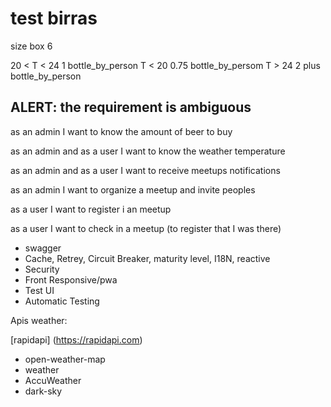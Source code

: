 # test birras

size box 6

20 < T < 24 1 bottle_by_person
T < 20 0.75 bottle_by_persom
T > 24  2 plus bottle_by_person

## ALERT: the requirement is ambiguous

as an admin I want to know the amount of beer to buy

as an admin and as a user I want to know the weather temperature

as an admin and as a user I want to receive meetups notifications

as an admin I want to organize a meetup and invite peoples

as a user I want to register i an meetup

as a user I want to check in a meetup (to register that I was there)


- swagger
- Cache, Retrey, Circuit Breaker, maturity level, I18N, reactive
- Security
- Front Responsive/pwa
- Test UI
- Automatic Testing 

Apis weather:

[rapidapi] (https://rapidapi.com)

- open-weather-map
- weather
- AccuWeather
- dark-sky


